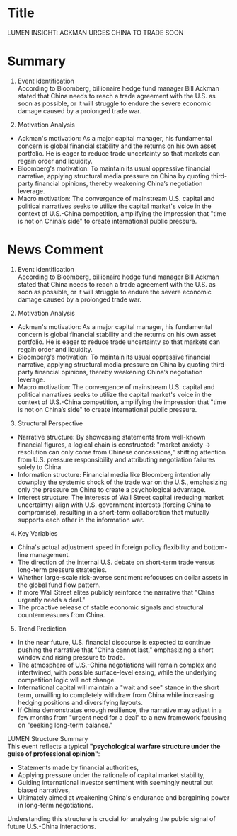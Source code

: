 # Title
LUMEN INSIGHT: ACKMAN URGES CHINA TO TRADE SOON

# Summary
1. Event Identification  
According to Bloomberg, billionaire hedge fund manager Bill Ackman stated that China needs to reach a trade agreement with the U.S. as soon as possible, or it will struggle to endure the severe economic damage caused by a prolonged trade war.

2. Motivation Analysis  
- Ackman's motivation: As a major capital manager, his fundamental concern is global financial stability and the returns on his own asset portfolio. He is eager to reduce trade uncertainty so that markets can regain order and liquidity.  
- Bloomberg's motivation: To maintain its usual oppressive financial narrative, applying structural media pressure on China by quoting third-party financial opinions, thereby weakening China’s negotiation leverage.  
- Macro motivation: The convergence of mainstream U.S. capital and political narratives seeks to utilize the capital market's voice in the context of U.S.-China competition, amplifying the impression that "time is not on China’s side" to create international public pressure.

# News Comment
1. Event Identification  
According to Bloomberg, billionaire hedge fund manager Bill Ackman stated that China needs to reach a trade agreement with the U.S. as soon as possible, or it will struggle to endure the severe economic damage caused by a prolonged trade war.

2. Motivation Analysis  
- Ackman's motivation: As a major capital manager, his fundamental concern is global financial stability and the returns on his own asset portfolio. He is eager to reduce trade uncertainty so that markets can regain order and liquidity.  
- Bloomberg's motivation: To maintain its usual oppressive financial narrative, applying structural media pressure on China by quoting third-party financial opinions, thereby weakening China’s negotiation leverage.  
- Macro motivation: The convergence of mainstream U.S. capital and political narratives seeks to utilize the capital market's voice in the context of U.S.-China competition, amplifying the impression that "time is not on China’s side" to create international public pressure.

3. Structural Perspective  
- Narrative structure: By showcasing statements from well-known financial figures, a logical chain is constructed: "market anxiety → resolution can only come from Chinese concessions," shifting attention from U.S. pressure responsibility and attributing negotiation failures solely to China.  
- Information structure: Financial media like Bloomberg intentionally downplay the systemic shock of the trade war on the U.S., emphasizing only the pressure on China to create a psychological advantage.  
- Interest structure: The interests of Wall Street capital (reducing market uncertainty) align with U.S. government interests (forcing China to compromise), resulting in a short-term collaboration that mutually supports each other in the information war.

4. Key Variables  
- China's actual adjustment speed in foreign policy flexibility and bottom-line management.  
- The direction of the internal U.S. debate on short-term trade versus long-term pressure strategies.  
- Whether large-scale risk-averse sentiment refocuses on dollar assets in the global fund flow pattern.  
- If more Wall Street elites publicly reinforce the narrative that "China urgently needs a deal."  
- The proactive release of stable economic signals and structural countermeasures from China.

5. Trend Prediction  
- In the near future, U.S. financial discourse is expected to continue pushing the narrative that "China cannot last," emphasizing a short window and rising pressure to trade.  
- The atmosphere of U.S.-China negotiations will remain complex and intertwined, with possible surface-level easing, while the underlying competition logic will not change.  
- International capital will maintain a "wait and see" stance in the short term, unwilling to completely withdraw from China while increasing hedging positions and diversifying layouts.  
- If China demonstrates enough resilience, the narrative may adjust in a few months from "urgent need for a deal" to a new framework focusing on "seeking long-term balance."

LUMEN Structure Summary  
This event reflects a typical **"psychological warfare structure under the guise of professional opinion"**:  
- Statements made by financial authorities,  
- Applying pressure under the rationale of capital market stability,  
- Guiding international investor sentiment with seemingly neutral but biased narratives,  
- Ultimately aimed at weakening China's endurance and bargaining power in long-term negotiations.

Understanding this structure is crucial for analyzing the public signal of future U.S.-China interactions.
